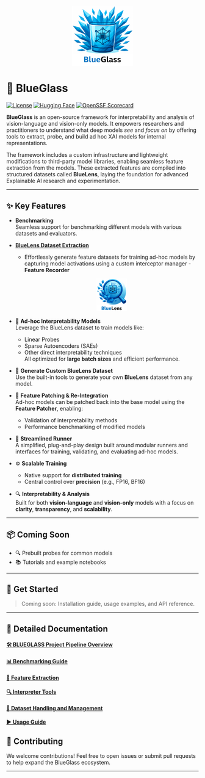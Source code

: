 <div align="center">
  <img src="docs/images/blueglass.png" alt="BlueGlass Logo" width="160"/>
</div>


# 🔷 BlueGlass

[![License](https://img.shields.io/badge/license-Apache_2.0-blue.svg)](LICENSE)
[![Hugging Face](https://img.shields.io/badge/dataset-Hugging%20Face-orange)](https://huggingface.co/)
[![OpenSSF Scorecard](https://api.scorecard.dev/projects/github.com/IntelLabs/blueglasse/badge)](https://scorecard.dev/viewer/?uri=github.com/IntelLabs/blueglass)

**BlueGlass** is an open-source framework for interpretability and analysis of vision-language and vision-only models. It empowers researchers and practitioners to understand what deep models *see* and *focus on* by offering tools to extract, probe, and build ad hoc XAI models for internal representations.

The framework includes a custom infrastructure and lightweight modifications to third-party model libraries, enabling seamless feature extraction from the models. These extracted features are compiled into structured datasets called **BlueLens**, laying the foundation for advanced Explainable AI research and experimentation.

---

## ✨ Key Features

- **Benchmarking**  
  Seamless support for benchmarking different models with various datasets and evaluators.
  
-  **[BlueLens Dataset Extraction](https://huggingface.co/datasets/IntelLabs/BlueLens)**
   - Effortlessly generate feature datasets for training ad-hoc models by capturing model activations using a custom interceptor manager - **Feature Recorder**
     
       <div align="center">
       <img src="docs/images/bluelens.png" alt="BlueLens Logo" width="80"/>
       </div> 

- 🧪 **Ad-hoc Interpretability Models**  
  Leverage the BlueLens dataset to train models like:
  - Linear Probes  
  - Sparse Autoencoders (SAEs)  
  - Other direct interpretability techniques  
  All optimized for **large batch sizes** and efficient performance.

- 🧰 **Generate Custom BlueLens Dataset**  
  Use the built-in tools to generate your own **BlueLens** dataset from any model.
 
- 🔁 **Feature Patching & Re-Integration**  
  Ad-hoc models can be patched back into the base model using the **Feature Patcher**, enabling:  
  - Validation of interpretability methods  
  - Performance benchmarking of modified models

- 🚀 **Streamlined Runner**  
  A simplified, plug-and-play design built around modular runners and interfaces for training, validating, and evaluating ad-hoc models.

- ⚙️ **Scalable Training**  
  - Native support for **distributed training**  
  - Central control over **precision** (e.g., FP16, BF16)

- 🔍 **Interpretability & Analysis**  
  Built for both **vision-language** and **vision-only** models with a focus on **clarity**, **transparency**, and **scalability**.

---

## 📦 Coming Soon

- 🔍 Prebuilt probes for common models  
- 📚 Tutorials and example notebooks

---

## 🧪 Get Started

> Coming soon: Installation guide, usage examples, and API reference.

---

## 📖 Detailed Documentation
#### [🛠️ BLUEGLASS Project Pipeline Overview](docs/project_execution_overview.md)
#### [📊 Benchmarking Guide](docs/benchmarking.md)
#### [🧩 Feature Extraction](docs/02_feature_extraction.md)
#### [🔍 Interpreter Tools](docs/03_interp_tools.md)
#### [📂 Dataset Handling and Management](docs/05_data_preparation.md)
#### [▶️ Usage Guide](docs/usage_guide.md)

## 🤝 Contributing

We welcome contributions! Feel free to open issues or submit pull requests to help expand the BlueGlass ecosystem.


---

